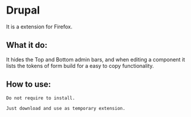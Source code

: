 # Drupal

It is a extension for Firefox.

## What it do:
It hides the Top and Bottom admin bars, and when editing a component it lists the tokens of form build for a easy to copy functionality.

## How to use:
```
Do not require to install.

Just download and use as temporary extension.
```
